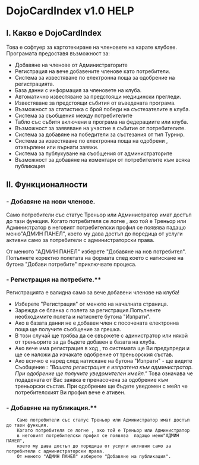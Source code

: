 # DojoCardIndex v1.0 HELP

## I. Какво е DojoCardIndex

Това е софтуер за картотекиране на членовете на карате клубове. 
Програмата предоставя възможност за:
* Добавяне на членове от Администраторите
* Регистрация на вече добавените членове като потребители.
* Система за известяване по електронна поща за одобрение на регистрацията.
* База данни с информация за членовете на клуба.
* Автоматично известяване за предстоящи медицински прегледи.
* Известяване за предстоящи събития от въведената програма.
* Възможност за статистика с брой победи на състезателите в клуба.
* Система за съобщения между потребителите
* Табло със събитя включени в програма на федерациите или клуба.
* Възможност за заявяване на участие в събитие от потребителите.
* Система за добавяне на победители за състезания от тип Турнир.
* Система за известяване по електронна поща на одобрени , отхвърлени или върнати заявки.
* Система за публукуване на съобщения от администраторите
* Възможност за добавяне на коментари от потребителите към всяка публикация

## II. Функционалности
 ### - Добавяне на нови членове.
Само потребители със статус Треньор или Администратор имат достъп до тази функция.
Когато потребителя се логне , ако той е Треньор или Администратор 
в неговият потребителски профил се появява  падащо меню"АДМИН ПАНЕЛ",
което му дава достъп до поредица от услуги активни само за потребители с администраторски права.

От менюто "АДМИН ПАНЕЛ" изберете "Добавяне на нов потребител".
Попълнете коректно полетата на формата след което с натискане на бутона "Добави потребите" приключвате процеса.

### - Регистрация на потребите.**
Регистрацията е валидна само за вече добавени членове на клуба!
* Изберете "Регистрация" от менюто на началната страница.
* Зарежда се бланка с полета за регистрация.Попълненте необходимите полета и натиснете бутона "Изпрати".
* Ако в базата данни не е добавен член с посочената електронна поща ще получите съобщение за грешка.
* В този случай ще трябва да се свържете с адинистратор или някой от треньорите за да бъдете добавен в базата на клуба.
* Ако вече има регистрация в ход , то системата ще Ви предупреди и ще се наложи да изчакате одобрение от треньорския състав.
* Ако всичко е наред след натискане на бутона "Изпрати" - ще видите Съобщение :
  _"Вашата регистрация е изпратена към администратор. При одобрение ще получите уведомителен имейл."_
Това означава че подадената от Вас заявка е пренасочена за одобрение към треньорски състав.
При одобрение ще бъдете уведомен с мейл че потребителският Ви профил вече е ативен.

### - Добавяне на публикация.**
        Само потребители със статус Треньор или Администратор имат достъп до тази функция.
        Когато потребителя се логне , ако той е Треньор или Администратор
        в неговият потребителски профил се появява  падащо меню"АДМИН ПАНЕЛ",
        което му дава достъп до поредица от услуги активни само за потребители с администраторски права.
        От менюто "АДМИН ПАНЕЛ" изберете "Добавяне на публикация".
    
        
